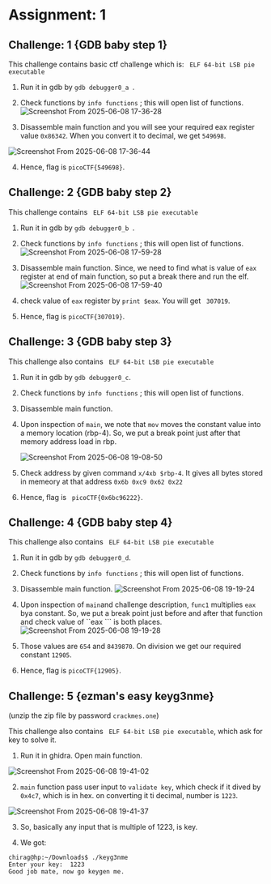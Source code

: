 
# Assignment: 1
## Challenge: 1 {GDB baby step 1}

This challenge contains basic ctf challenge which is:
``` ELF 64-bit LSB pie executable``` 
1. Run it in gdb by ```gdb debugger0_a ```.

2. Check functions by 
``` info functions ``` ; this will open list of functions.
![Screenshot From 2025-06-08 17-36-28](https://github.com/user-attachments/assets/4e46699d-0482-41c4-bc76-e6dc381f4404)
3. Disassemble main function and you will see your required eax register value  ``` 0x86342 ```. When you convert it to decimal, we get ```549698```.

![Screenshot From 2025-06-08 17-36-44](https://github.com/user-attachments/assets/2fde4c83-9e71-47b0-b485-e1948576eb2b)
 
4. Hence, flag is ``` picoCTF{549698} ```.


## Challenge: 2 {GDB baby step 2}

This challenge contains ``` ELF 64-bit LSB pie executable``` 
1. Run it in gdb by ```gdb debugger0_b ```.

2. Check functions by ``` info functions ``` ; this will open list of functions.
![Screenshot From 2025-06-08 17-59-28](https://github.com/user-attachments/assets/4fc88dfb-1127-49b2-9627-4e587886f738)
3. Disassemble main function. Since, we need to find what is value of ```eax``` register at end of main function, so put a break there and run the elf.
![Screenshot From 2025-06-08 17-59-40](https://github.com/user-attachments/assets/70570b1d-998e-4619-9d48-2aa582d26408)
5. check value of ```eax``` register by ``` print $eax ```. You will get ``` 307019```.
6. Hence, flag is ``` picoCTF{307019} ```.

## Challenge: 3 {GDB baby step 3}

This challenge also contains ``` ELF 64-bit LSB pie executable``` 
1. Run it in gdb by ```gdb debugger0_c```.

2. Check functions by ``` info functions ``` ; this will open list of functions.

3. Disassemble main function. 
4. Upon inspection of ```main```, we note that ```mov``` moves the constant value into a memory location (rbp-4). So, we put a break point just after that memory address load in rbp.

   ![Screenshot From 2025-06-08 19-08-50](https://github.com/user-attachments/assets/6abf08d1-6aa7-420e-bbc4-c33913ab54e8)
4. Check address by given command ``` x/4xb $rbp-4 ```. It gives all bytes stored in memeory at that address ```0x6b 0xc9 0x62 0x22```
5. Hence, flag is ``` picoCTF{0x6bc96222}```.

## Challenge: 4 {GDB baby step 4}

This challenge also contains ``` ELF 64-bit LSB pie executable``` 
1. Run it in gdb by ```gdb debugger0_d```.

2. Check functions by ``` info functions ``` ; this will open list of functions.

3. Disassemble main function.
   ![Screenshot From 2025-06-08 19-19-24](https://github.com/user-attachments/assets/10b55ef2-702f-4743-affc-ee52c063b82c)
5. Upon inspection of ```main```and challenge description, ```func1``` multiplies ```eax``` bya constant. So, we put a break point just before and after that function and check value of ``eax ``` is both places.
  ![Screenshot From 2025-06-08 19-19-28](https://github.com/user-attachments/assets/d6936c56-0ed5-409c-802a-9461c2c86c4a)
4. Those values are `654` and `8439870`. On division we get our required constant `12905`.
5. Hence, flag is ``` picoCTF{12905} ```.

## Challenge: 5 {ezman's easy keyg3nme}
(unzip the zip file by password ```crackmes.one```)

This challenge also contains ``` ELF 64-bit LSB pie executable```, which ask for key to solve it.
1. Run it in ghidra. Open main function.
   
![Screenshot From 2025-06-08 19-41-02](https://github.com/user-attachments/assets/51c6c765-ce01-451b-8084-bd43974c572b)

2. ```main``` function pass user input to ```validate key```, which check if it dived by ```0x4c7```, which is in hex. on converting it ti decimal, number is ```1223```.

![Screenshot From 2025-06-08 19-41-37](https://github.com/user-attachments/assets/7be123bf-8f7a-43f1-8f86-05c33c36d657)

3. So, basically any input that is multiple of 1223, is key.

4. We got: 
``` 
chirag@hp:~/Downloads$ ./keyg3nme 
Enter your key:  1223
Good job mate, now go keygen me.
```


